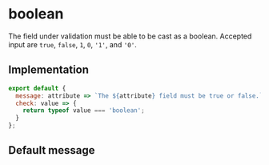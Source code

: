 # boolean

The field under validation must be able to be cast as a boolean. Accepted input are `true`, `false`, `1`, `0`, `'1'`, and `'0'`.


## Implementation

```js
export default {
  message: attribute => `The ${attribute} field must be true or false.`,
  check: value => {
    return typeof value === 'boolean';
  }
};

```

## Default message

```

```
